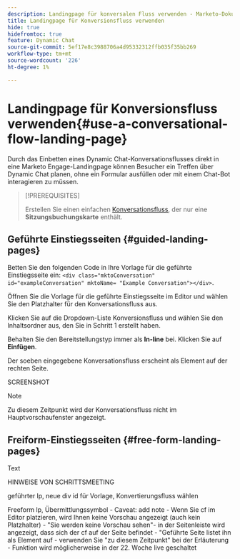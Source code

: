 ```yaml
---
description: Landingpage für konversalen Fluss verwenden - Marketo-Dokumente - Produktdokumentation
title: Landingpage für Konversionsfluss verwenden
hide: true
hidefromtoc: true
feature: Dynamic Chat
source-git-commit: 5ef17e8c3988706a4d95332312ffb035f35bb269
workflow-type: tm+mt
source-wordcount: '226'
ht-degree: 1%

---
```


# Landingpage für Konversionsfluss verwenden{#use-a-conversational-flow-landing-page}

Durch das Einbetten eines Dynamic Chat-Konversationsflusses direkt in eine Marketo Engage-Landingpage können Besucher ein Treffen über Dynamic Chat planen, ohne ein Formular ausfüllen oder mit einem Chat-Bot interagieren zu müssen.

>[!PREREQUISITES]
>
>Erstellen Sie einen einfachen [Konversationsfluss](/help/marketo/product-docs/demand-generation/dynamic-chat/automated-chat/create-a-conversational-flow.md), der nur eine **Sitzungsbuchungskarte** enthält.

## Geführte Einstiegsseiten {#guided-landing-pages}

Betten Sie den folgenden Code in Ihre Vorlage für die geführte Einstiegsseite ein: `<div class="mktoConversation" id="exampleConversation" mktoName= "Example Conversation"></div>`.

Öffnen Sie die Vorlage für die geführte Einstiegsseite im Editor und wählen Sie den Platzhalter für den Konversationsfluss aus.

Klicken Sie auf die Dropdown-Liste Konversionsfluss und wählen Sie den Inhaltsordner aus, den Sie in Schritt 1 erstellt haben.

Behalten Sie den Bereitstellungstyp immer als **In-line** bei. Klicken Sie auf **Einfügen**.

Der soeben eingegebene Konversationsfluss erscheint als Element auf der rechten Seite.

SCREENSHOT

>[!NOTE]
>
>Zu diesem Zeitpunkt wird der Konversationsfluss nicht im Hauptvorschaufenster angezeigt.

## Freiform-Einstiegsseiten {#free-form-landing-pages}

Text


HINWEISE VON SCHRITTSMEETING

geführter lp, neue div id für Vorlage, Konvertierungsfluss wählen

Freeform lp, Übermittlungssymbol - Caveat: add note - Wenn Sie cf im Editor platzieren, wird Ihnen keine Vorschau angezeigt (auch kein Platzhalter) - &quot;Sie werden keine Vorschau sehen&quot;- in der Seitenleiste wird angezeigt, dass sich der cf auf der Seite befindet - &quot;Geführte Seite listet ihn als Element auf - verwenden Sie &quot;zu diesem Zeitpunkt&quot; bei der Erläuterung - Funktion wird möglicherweise in der 22. Woche live geschaltet

